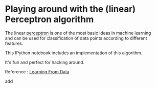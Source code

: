 # Playing around with the (linear) Perceptron algorithm 

The linear [perceptron](http://en.wikipedia.org/wiki/Perceptron#Learning_algorithm) is one of the most basic ideas in machine learning and can be used for classification of data points according to different features.

This IPython notebook includes an implementation of this algorithm.

It's fun and perfect for hacking around.

Reference : [Learning From Data](https://work.caltech.edu/telecourse.html)

add
